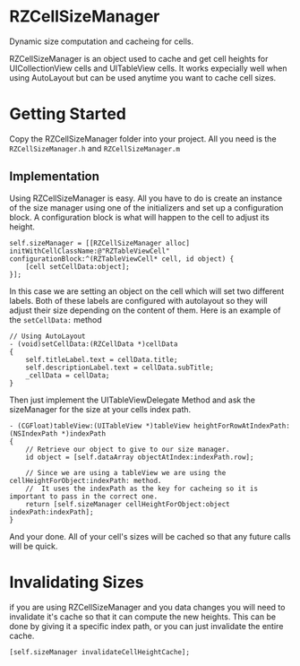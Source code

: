 RZCellSizeManager
=================

Dynamic size computation and cacheing for cells.

RZCellSizeManager is an object used to cache and get cell heights for UICollectionView cells and UITableView cells.  It works expecially well when using AutoLayout but can be used anytime you want to cache cell sizes.


Getting Started
===============


Copy the RZCellSizeManager folder into your project.  All you need is the ```RZCellSizeManager.h``` and ```RZCellSizeManager.m```

Implementation
--------------

Using RZCellSizeManager is easy.  All you have to do is create an instance of the size manager using one of the initializers and set up a configuration block.  A configuration block is what will happen to the cell to adjust its height.

```
self.sizeManager = [[RZCellSizeManager alloc] initWithCellClassName:@"RZTableViewCell" configurationBlock:^(RZTableViewCell* cell, id object) {
    [cell setCellData:object];
}];
```

In this case we are setting an object on the cell which will set two different labels.  Both of these labels are configured with autolayout so they will adjust their size depending on the content of them.  Here is an example of the  ```setCellData:``` method

```
// Using AutoLayout
- (void)setCellData:(RZCellData *)cellData
{
    self.titleLabel.text = cellData.title;
    self.descriptionLabel.text = cellData.subTitle;
    _cellData = cellData;
}
```

Then just implement the UITableViewDelegate Method and ask the sizeManager for the size at your cells index path.

```
- (CGFloat)tableView:(UITableView *)tableView heightForRowAtIndexPath:(NSIndexPath *)indexPath
{
    // Retrieve our object to give to our size manager.
    id object = [self.dataArray objectAtIndex:indexPath.row];
    
    // Since we are using a tableView we are using the cellHeightForObject:indexPath: method.
    //  It uses the indexPath as the key for cacheing so it is important to pass in the correct one.
    return [self.sizeManager cellHeightForObject:object indexPath:indexPath];
}
```
And your done.  All of your cell's sizes will be cached so that any future calls will be quick.


Invalidating Sizes
==================

if you are using RZCellSizeManager and you data changes you will need to invalidate it's cache so that it can compute the new heights.  This can be done by giving it a specific index path, or you can just invalidate the entire cache.
```
[self.sizeManager invalidateCellHeightCache];
```



